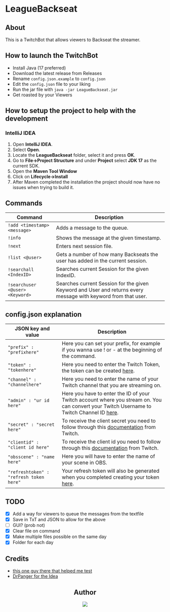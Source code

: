 # LeagueBackseat

## About

This is a TwitchBot that allows viewers to Backseat the streamer.

## How to launch the TwitchBot

- Install Java (17 preferred)
- Download the latest release from Releases
- Rename `config.json.example` to `config.json`
- Edit the `config.json` file to your liking
- Run the jar file with `java -jar LeagueBackseat.jar`
- Get roasted by your Viewers

## How to setup the project to help with the development
### IntelliJ IDEA
1. Open **IntelliJ IDEA**.
2. Select **Open**.
3. Locate the **LeagueBackseat** folder, select it and press **OK**.
4. Go to **File->Project Structure** and under **Project** select **JDK 17** as the current SDK.
5. Open the **Maven Tool Window**
6. Click on **Lifecycle->Install**
7. After Maven completed the installation the project should now have no issues when trying to build it.

## Commands
| Command | Description |
| --- | --- |
| `!add <timestamp> <message>` | Adds a message to the queue.|
| `!info` | Shows the message at the given timestamp.|
| `!next` | Enters next session file.|
| `!list <@user>` | Gets a number of how many Backseats the user has added in the current session.|
| `!searchall <IndexID>` | Searches current Session for the given IndexID.|
| `!searchuser <@user> <Keyword>` | Searches current Session for the given Keyword and User and returns every message with keyword from that user.|

## config.json explanation
| JSON key and value | Description |
| --- | --- | 
| `"prefix" : "prefixhere"` | Here you can set your prefix, for example if you wanna use ! or - at the beginning of the command.|
| `"token" : "tokenhere"` | Here you need to enter the Twitch Token, the token can be created [here](https://twitchtokengenerator.com/).|
| `"channel" : "channelhere"` | Here you need to enter the name of your Twitch channel that you are streaming on. <br> |
| `"admin" : "ur id here"` | Here you have to enter the ID of your Twitch account where you stream on. You can convert your Twitch Username to Twitch Channel ID [here](https://www.streamweasels.com/tools/convert-twitch-username-to-user-id/).|
| `"secret" : "secret here"` | To receive the client secret you need to follow through this [documentation](https://dev.twitch.tv/docs/authentication/register-app/) from Twitch.|
| `"clientid" : "client id here"` | To receive the client id you need to follow through this [documentation](https://dev.twitch.tv/docs/authentication/register-app/) from Twitch.|
| `"obsscene" : "name here"` | Here you will have to enter the name of your scene in OBS.|
| `"refreshtoken" : "refresh token here"` | Your refresh token will also be generated when you completed creating your token [here](https://twitchtokengenerator.com/).|

## TODO

- [X] Add a way for viewers to queue the messages from the textfile
- [X] Save in TxT and JSON to allow for the above
- [ ] GUI? (prob not)
- [X] Clear file on command
- [X] Make multiple files possible on the same day
- [X] Folder for each day

## Credits

- [this one guy there that helped me test](https://www.discordapp.com/users/294910497499774976)
- [DrPanger for the Idea](https://www.twitch.tv/drpanger)

<div align="center">

## Author

  <a href="https://www.discordapp.com/users/202740603790819328" >
   <img src="https://lanyard.kyrie25.me/api/202740603790819328?waveColor=8B8BFA&waveSpotifyColor=B48EF7&gradient=7E37F9-B48EF7-E568C4&imgStyle=square"  />
  </a>
</div>
